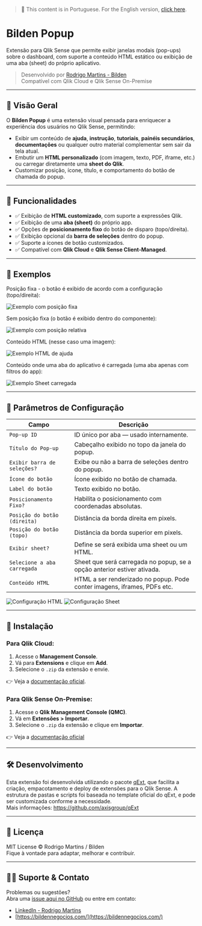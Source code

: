 > 📄 This content is in Portuguese. For the English version, [click here](./README.en.md).

# Bilden Popup

Extensão para Qlik Sense que permite exibir janelas modais (pop-ups) sobre o dashboard, com suporte a conteúdo HTML estático ou exibição de uma aba (sheet) do próprio aplicativo.

> Desenvolvido por [Rodrigo Martins - Bilden](https://bildennegocios.com/)  
> Compatível com Qlik Cloud e Qlik Sense On-Premise

---

## 📌 Visão Geral

O **Bilden Popup** é uma extensão visual pensada para enriquecer a experiência dos usuários no Qlik Sense, permitindo:

- Exibir um conteúdo de **ajuda**, **instrução**, **tutoriais**, **painéis secundários**, **documentações** ou qualquer outro material complementar sem sair da tela atual.
- Embutir um **HTML personalizado** (com imagem, texto, PDF, iframe, etc.) ou carregar diretamente uma **sheet do Qlik**.
- Customizar posição, ícone, título, e comportamento do botão de chamada do popup.

---

## 🚀 Funcionalidades

- ✅ Exibição de **HTML customizado**, com suporte a expressões Qlik.
- ✅ Exibição de uma **aba (sheet)** do próprio app.
- ✅ Opções de **posicionamento fixo** do botão de disparo (topo/direita).
- ✅ Exibição opcional da **barra de seleções** dentro do popup.
- ✅ Suporte a ícones de botão customizados.
- ✅ Compatível com **Qlik Cloud** e **Qlik Sense Client-Managed**.

---

## 🔎 Exemplos

Posição fixa - o botão é exibido de acordo com a configuração (topo/direita):

![Exemplo com posição fixa](img/demoPosicaoFixa.png)

Sem posição fixa (o botão é exibido dentro do componente):

![Exemplo com posição relativa](img/demoPosicaoVariavel.png)

Conteúdo HTML (nesse caso uma imagem):

![Exemplo HTML de ajuda](img/demoHTML.png)

Conteúdo onde uma aba do aplicativo é carregada (uma aba apenas com filtros do app):

![Exemplo Sheet carregada](img/demoSheet.png)

---

## 🔧 Parâmetros de Configuração

| Campo                      | Descrição                                                                 |
|---------------------------|---------------------------------------------------------------------------|
| `Pop-up ID`               | ID único por aba — usado internamente.                                    |
| `Título do Pop-up`        | Cabeçalho exibido no topo da janela do popup.                             |
| `Exibir barra de seleções?` | Exibe ou não a barra de seleções dentro do popup.                         |
| `Ícone do botão`          | Ícone exibido no botão de chamada.                                        |
| `Label do botão`          | Texto exibido no botão.                                                   |
| `Posicionamento Fixo?`    | Habilita o posicionamento com coordenadas absolutas.                      |
| `Posição do botão (direita)` | Distância da borda direita em pixels.                                   |
| `Posição do botão (topo)` | Distância da borda superior em pixels.                                    |
| `Exibir sheet?`           | Define se será exibida uma sheet ou um HTML.                              |
| `Selecione a aba carregada` | Sheet que será carregada no popup, se a opção anterior estiver ativada. |
| `Conteúdo HTML`           | HTML a ser renderizado no popup. Pode conter imagens, iframes, PDFs etc. |

![Configuração HTML](img/configHTML.png)
![Configuração Sheet](img/configSheet.png)

---

## 📂 Instalação

### Para Qlik Cloud:
1. Acesse o **Management Console**.
2. Vá para **Extensions** e clique em **Add**.
3. Selecione o `.zip` da extensão e envie.

👉 Veja a [documentação oficial](https://help.qlik.com/pt-BR/cloud-services/Subsystems/Hub/Content/Sense_Hub/Admin/mc-extensions.htm).

### Para Qlik Sense On-Premise:
1. Acesse o **Qlik Management Console (QMC)**.
2. Vá em **Extensões > Importar**.
3. Selecione o `.zip` da extensão e clique em **Importar**.

👉 Veja a [documentação oficial](https://help.qlik.com/en-US/sense-admin/May2025/Subsystems/DeployAdministerQSE/Content/Sense_DeployAdminister/QSEoW/Administer_QSEoW/Managing_QSEoW/import-extensions.htm)

---

## 🛠 Desenvolvimento
Esta extensão foi desenvolvida utilizando o pacote [qExt](https://github.com/axisgroup/qExt), que facilita a criação, empacotamento e deploy de extensões para o Qlik Sense. A estrutura de pastas e scripts foi baseada no template oficial do qExt, e pode ser customizada conforme a necessidade.  
Mais informações: https://github.com/axisgroup/qExt

---

## 📎 Licença

MIT License © Rodrigo Martins / Bilden  
Fique à vontade para adaptar, melhorar e contribuir.

---

## 🙋‍♂️ Suporte & Contato

Problemas ou sugestões?  
Abra uma [issue aqui no GitHub](https://github.com/drigomed/bilden-popup/issues) ou entre em contato:

- [LinkedIn - Rodrigo Martins](https://www.linkedin.com/in/drigomed)
- [https://bildennegocios.com/](https://bildennegocios.com/)
